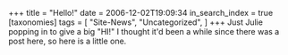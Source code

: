 +++
title = "Hello!"
date = 2006-12-02T19:09:34
in_search_index = true
[taxonomies]
tags = [ 
	"Site-News",
	"Uncategorized",
]
+++
Just Julie popping in to give a big "HI!" I thought it'd been a while since there was a post here, so here is a little one.
